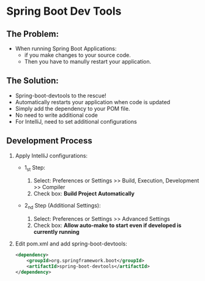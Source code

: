 # Spring Boot Dev Tools
## The Problem:
- When running Spring Boot Applications:
    - if you make changes to your source code.
    - Then you have to manully restart your application.

## The Solution:
- Spring-boot-devtools to the rescue!
- Automatically restarts your application when code is updated
- Simply add the dependency to your POM file.
- No need to write additional code
- For IntelliJ, need to set additional configurations

## Development Process
1. Apply IntelliJ configurations:
    - 1<sub>st</sub> Step:
        1. Select: Preferences or Settings >> Build, Execution, Development >> Compiler
        2. Check box: **Build Project Automatically**
    
    - 2<sub>nd</sub> Step (Additional Settings):
        1. Select: Preferences or Settings >> Advanced Settings
        2. Check box: **Allow auto-make to start even if developed is currently running**

    
2. Edit pom.xml and add spring-boot-devtools:
    ```xml
    <dependency>
        <groupId>org.springframework.boot</groupId>
        <artifactId>spring-boot-devtools</artifactId>
    </dependency>
    ```